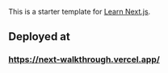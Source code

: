This is a starter template for [Learn Next.js](https://nextjs.org/learn).
## Deployed at
### https://next-walkthrough.vercel.app/